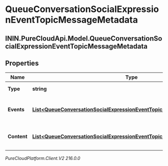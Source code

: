 # QueueConversationSocialExpressionEventTopicMessageMetadata

## ININ.PureCloudApi.Model.QueueConversationSocialExpressionEventTopicMessageMetadata

## Properties

|Name | Type | Description | Notes|
|------------ | ------------- | ------------- | -------------|
| **Type** | **string** | Message type. | [optional] |
| **Events** | [**List&lt;QueueConversationSocialExpressionEventTopicMessageMetadataEvent&gt;**](QueueConversationSocialExpressionEventTopicMessageMetadataEvent) | List of message events, if any | [optional] |
| **Content** | [**List&lt;QueueConversationSocialExpressionEventTopicMessageMetadataContent&gt;**](QueueConversationSocialExpressionEventTopicMessageMetadataContent) | List of message content, if any | [optional] |



_PureCloudPlatform.Client.V2 216.0.0_
